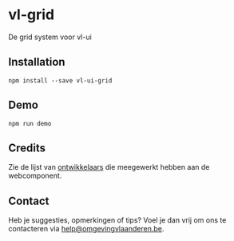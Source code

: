 # vl-grid
De grid system voor vl-ui

## Installation
```
npm install --save vl-ui-grid
```

## Demo
```
npm run demo
```

## Credits
Zie de lijst van [ontwikkelaars](https://github.com/milieuinfo/webcomponent-vl-ui-properties/graphs/contributors) die meegewerkt hebben aan de webcomponent.

## Contact
Heb je suggesties, opmerkingen of tips? Voel je dan vrij om ons te contacteren via help@omgevingvlaanderen.be.
